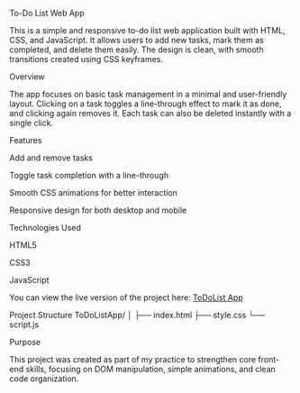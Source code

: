 To-Do List Web App

This is a simple and responsive to-do list web application built with HTML, CSS, and JavaScript. It allows users to add new tasks, mark them as completed, and delete them easily. The design is clean, with smooth transitions created using CSS keyframes.

Overview

The app focuses on basic task management in a minimal and user-friendly layout.
Clicking on a task toggles a line-through effect to mark it as done, and clicking again removes it.
Each task can also be deleted instantly with a single click.

Features

Add and remove tasks

Toggle task completion with a line-through

Smooth CSS animations for better interaction

Responsive design for both desktop and mobile

Technologies Used

HTML5

CSS3

JavaScript 


You can view the live version of the project here:
[ToDoList App]( https://patrick-gif955.github.io/ToDoList/)


Project Structure
ToDoListApp/
│
├── index.html
├── style.css
└── script.js

Purpose

This project was created as part of my practice to strengthen core front-end skills, focusing on DOM manipulation, simple animations, and clean code organization.
